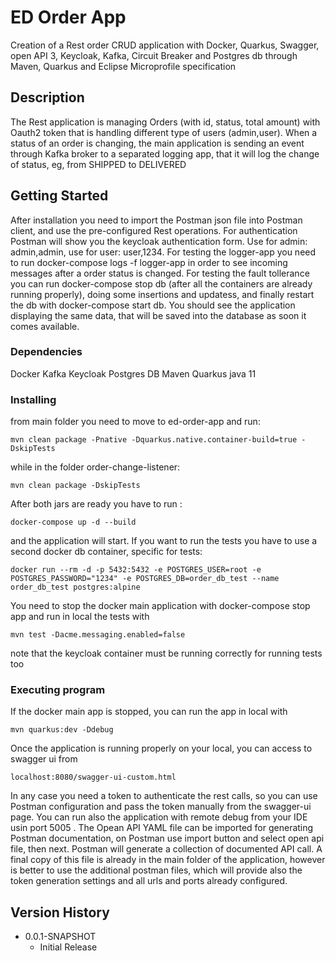 # ED Order App

Creation of a Rest order CRUD application with Docker, Quarkus, Swagger, open API 3, Keycloak, Kafka, Circuit Breaker and Postgres db through Maven, Quarkus and Eclipse Microprofile specification

## Description

The Rest application is managing Orders (with id, status, total amount) with Oauth2 token that is handling different type of users (admin,user). When a status of an order is changing, the main application is sending an event through Kafka broker to a separated logging app, that it will log the change of status, eg, from SHIPPED to DELIVERED

## Getting Started
After installation you need to import the Postman json file into Postman client, and use the pre-configured Rest operations. For authentication Postman will show you the keycloak authentication form. Use for admin: admin,admin, use for user: user,1234.
For testing the logger-app you need to run docker-compose logs -f logger-app in order to see incoming messages after a order status is changed.
For testing the fault tollerance you can run docker-compose stop db (after all the containers are already running properly), doing some  insertions and updatess, and finally restart the db with docker-compose start db. You should see the application displaying the same data, that will be saved into the database as soon it comes available.
### Dependencies

Docker
Kafka
Keycloak
Postgres DB
Maven
Quarkus
java 11

### Installing
from main folder you need to move to ed-order-app and run:

```
mvn clean package -Pnative -Dquarkus.native.container-build=true -DskipTests

```
while in the folder order-change-listener:
```
mvn clean package -DskipTests
```
After both jars are ready you have to run :
```
docker-compose up -d --build
```
and the application will start. 
If you want to run the tests you have to use a second docker db container, specific for tests:

```
docker run --rm -d -p 5432:5432 -e POSTGRES_USER=root -e POSTGRES_PASSWORD="1234" -e POSTGRES_DB=order_db_test --name order_db_test postgres:alpine

```
You need to stop the docker main application with docker-compose stop app and run in local the tests with 

```
mvn test -Dacme.messaging.enabled=false 
```
note that the keycloak container must be running correctly for running tests too

### Executing program
If the docker main app is stopped, you can run the app in local with
```
mvn quarkus:dev -Ddebug
```
Once the application is running properly on your local, you can access to swagger ui from

```
localhost:8080/swagger-ui-custom.html
```
In any case you need a token to authenticate the rest calls, so you can use Postman configuration and pass the token manually from the swagger-ui page. 
You can run also the application with remote debug from your IDE usin port 5005 .
The Opean API YAML file can be imported for generating Postman documentation, on Postman use import button and select open api file, then next. Postman will generate a collection of documented API call. 
A final copy of this file is already in the main folder of the application, however is better to use the additional postman files, which will provide also the token generation settings and all urls and ports already configured.

## Version History

* 0.0.1-SNAPSHOT
    * Initial Release


